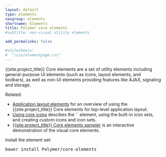 ```yaml
---
layout: default
type: elements
navgroup: elements
shortname: Elements
title: Polymer core elements
#subtitle: non-visual utility elements

add_permalinks: false

#stylesheets:
#  "/css/elementpage.css"
---
```


<!-- page specific stylesheet needs to be inline to the page so ajax injects it. -->
<link rel="stylesheet" href="/css/elementpage.css">

<div class="hide-on-hash">
  <!-- <p class="alert alert-info"><strong>Note:</strong> These elements and their documentation are still early. The “source” links below point to commented code where you can learn more about how to use the element.</p> -->
  <p>{{site.project_title}} Core elements are a set of utility
    elements including general-purpose UI elements (such as icons, layout elements, and toolbars),
    as well as  non-UI elements providing features like AJAX, signaling and storage.</p>
  <p>Related:</p>
  <ul>
    <li><a href="layout-elements.html">Application layout elements</a> for an overview of using the {{site.project_title}} Core elements for top-level application layout.</li>
    <li><a href="icons.html">Using core icons</a> descibes the `<core-icon>` element, using the built-in icon sets, and creating custom icons and icon sets.</li>
    <li><a href="/components/core-elements/demo.html">{{site.project_title}} Core elements sampler</a> is an interactive demonstration of the visual core elements.</li>
  </ul>
  <p>Install the element set:</p>
  <pre class="prettyprint">
bower install Polymer/core-elements
</pre>
</div>

<component-docs
    elements='{% list_components dir:components prefix:core blacklist:"core-layout core-doc-viewer core-home-page" %}'>
</component-docs>
